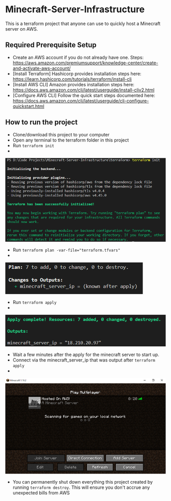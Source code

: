 # Minecraft-Server-Infrastructure

This is a terraform project that anyone can use to quickly host a Minecraft server on AWS.

## Required Prerequisite Setup

* Create an AWS account if you do not already have one. Steps: https://aws.amazon.com/premiumsupport/knowledge-center/create-and-activate-aws-account/
* [Install Terraform] Hashicorp provides installation steps here: https://learn.hashicorp.com/tutorials/terraform/install-cli
* [Install AWS CLI] Amazon provides installation steps here: https://docs.aws.amazon.com/cli/latest/userguide/install-cliv2.html
* [Configure AWS CLI] Follow the quick start steps documented here: https://docs.aws.amazon.com/cli/latest/userguide/cli-configure-quickstart.html

## How to run the project

- Clone/download this project to your computer
- Open any terminal to the terraform folder in this project
- Run `terraform init`
- 
![preview](/graphics/terraform-init.PNG)

- Run `terraform plan -var-file="terraform.tfvars"`
- 
![preview](/graphics/terraform-plan.PNG)

- Run `terraform apply`
- 
![preview](/graphics/terraform-apply.PNG)

- Wait a few minutes after the apply for the minecraft server to start up. 
- Connect via the minecraft_server_ip that was output after `terraform apply`
- 
 ![preview](/graphics/client.PNG)
 
- You can permanently shut down everything this project created by running `terraform destroy`. This will ensure you don't accrue any unexpected bills from AWS
